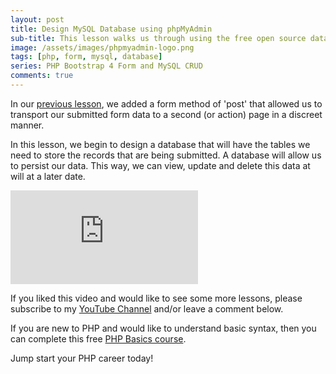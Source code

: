 ```yaml
---
layout: post
title: Design MySQL Database using phpMyAdmin
sub-title: This lesson walks us through using the free open source database management tool, phpMyAdmin, to create a new database to be used for our simple PHP Application.
image: /assets/images/phpmyadmin-logo.png
tags: [php, form, mysql, database]
series: PHP Bootstrap 4 Form and MySQL CRUD
comments: true
---
```


In our [previous lesson](https://trevoirwilliams.github.io/2019-10-30-php-post/), we added a form method of 'post' that allowed us to transport our submitted form data to a second (or action) page in a discreet manner. 

In this lesson, we begin to design a database that will have the tables we need to store the records that are being submitted. A database will allow us to persist our data. This way, we can view, update and delete this data at will at a later date.   

<div class="well embed-container">
    <iframe  src="https://www.youtube.com/embed/rvEsO9b3p0I" frameborder="0" allow="accelerometer; autoplay; encrypted-media; gyroscope; picture-in-picture" allowfullscreen></iframe>
</div>

If you liked this video and would like to see some more lessons, please subscribe to my [YouTube Channel](http://bit.ly/2JlTIs4) and/or leave a comment below.


If you are new to PHP and would like to understand basic syntax, then you can complete this free [PHP Basics course](http://bit.ly/2nEh7NT). 

Jump start your PHP career today!